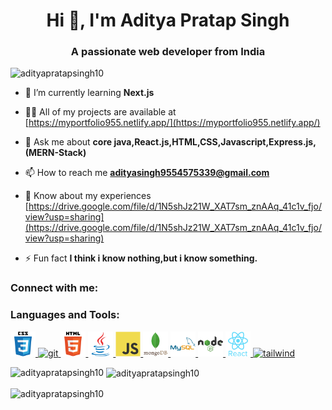 <h1 align="center">Hi 👋, I'm Aditya Pratap Singh</h1>
<h3 align="center">A passionate web developer from India</h3>

<p align="left"> <img src="https://komarev.com/ghpvc/?username=adityapratapsingh10&label=Profile%20views&color=0e75b6&style=flat" alt="adityapratapsingh10" /> </p>

- 🌱 I’m currently learning **Next.js**

- 👨‍💻 All of my projects are available at [https://myportfolio955.netlify.app/](https://myportfolio955.netlify.app/)

- 💬 Ask me about **core java,React.js,HTML,CSS,Javascript,Express.js,(MERN-Stack)**

- 📫 How to reach me **adityasingh9554575339@gmail.com**

- 📄 Know about my experiences [https://drive.google.com/file/d/1N5shJz21W_XAT7sm_znAAq_41c1v_fjo/view?usp=sharing](https://drive.google.com/file/d/1N5shJz21W_XAT7sm_znAAq_41c1v_fjo/view?usp=sharing)

- ⚡ Fun fact **I think i know nothing,but i know something.**

<h3 align="left">Connect with me:</h3>
<p align="left">
</p>

<h3 align="left">Languages and Tools:</h3>
<p align="left"> <a href="https://www.w3schools.com/css/" target="_blank" rel="noreferrer"> <img src="https://raw.githubusercontent.com/devicons/devicon/master/icons/css3/css3-original-wordmark.svg" alt="css3" width="40" height="40"/> </a> <a href="https://git-scm.com/" target="_blank" rel="noreferrer"> <img src="https://www.vectorlogo.zone/logos/git-scm/git-scm-icon.svg" alt="git" width="40" height="40"/> </a> <a href="https://www.w3.org/html/" target="_blank" rel="noreferrer"> <img src="https://raw.githubusercontent.com/devicons/devicon/master/icons/html5/html5-original-wordmark.svg" alt="html5" width="40" height="40"/> </a> <a href="https://www.java.com" target="_blank" rel="noreferrer"> <img src="https://raw.githubusercontent.com/devicons/devicon/master/icons/java/java-original.svg" alt="java" width="40" height="40"/> </a> <a href="https://developer.mozilla.org/en-US/docs/Web/JavaScript" target="_blank" rel="noreferrer"> <img src="https://raw.githubusercontent.com/devicons/devicon/master/icons/javascript/javascript-original.svg" alt="javascript" width="40" height="40"/> </a> <a href="https://www.mongodb.com/" target="_blank" rel="noreferrer"> <img src="https://raw.githubusercontent.com/devicons/devicon/master/icons/mongodb/mongodb-original-wordmark.svg" alt="mongodb" width="40" height="40"/> </a> <a href="https://www.mysql.com/" target="_blank" rel="noreferrer"> <img src="https://raw.githubusercontent.com/devicons/devicon/master/icons/mysql/mysql-original-wordmark.svg" alt="mysql" width="40" height="40"/> </a> <a href="https://nodejs.org" target="_blank" rel="noreferrer"> <img src="https://raw.githubusercontent.com/devicons/devicon/master/icons/nodejs/nodejs-original-wordmark.svg" alt="nodejs" width="40" height="40"/> </a> <a href="https://reactjs.org/" target="_blank" rel="noreferrer"> <img src="https://raw.githubusercontent.com/devicons/devicon/master/icons/react/react-original-wordmark.svg" alt="react" width="40" height="40"/> </a> <a href="https://tailwindcss.com/" target="_blank" rel="noreferrer"> <img src="https://www.vectorlogo.zone/logos/tailwindcss/tailwindcss-icon.svg" alt="tailwind" width="40" height="40"/> </a> </p>

<p><img align="left" src="https://github-readme-stats.vercel.app/api/top-langs?username=adityapratapsingh10&show_icons=true&locale=en&layout=compact" alt="adityapratapsingh10" /></p>

<p>&nbsp;<img align="center" src="https://github-readme-stats.vercel.app/api?username=adityapratapsingh10&show_icons=true&locale=en" alt="adityapratapsingh10" /></p>

<p><img align="center" src="https://github-readme-streak-stats.herokuapp.com/?user=adityapratapsingh10&" alt="adityapratapsingh10" /></p>

